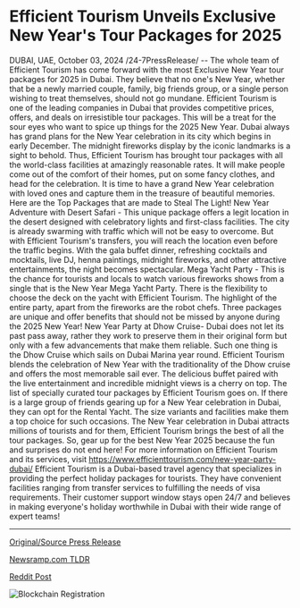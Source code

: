 # Efficient Tourism Unveils Exclusive New Year's Tour Packages for 2025

DUBAI, UAE, October 03, 2024 /24-7PressRelease/ -- The whole team of Efficient Tourism has come forward with the most Exclusive New Year tour packages for 2025 in Dubai. They believe that no one's New Year, whether that be a newly married couple, family, big friends group, or a single person wishing to treat themselves, should not go mundane. Efficient Tourism is one of the leading companies in Dubai that provides competitive prices, offers, and deals on irresistible tour packages.   This will be a treat for the sour eyes who want to spice up things for the 2025 New Year. Dubai always has grand plans for the New Year celebration in its city which begins in early December. The midnight fireworks display by the iconic landmarks is a sight to behold. Thus, Efficient Tourism has brought tour packages with all the world-class facilities at amazingly reasonable rates. It will make people come out of the comfort of their homes, put on some fancy clothes, and head for the celebration. It is time to have a grand New Year celebration with loved ones and capture them in the treasure of beautiful memories.   Here are the Top Packages that are made to Steal The Light!  New Year Adventure with Desert Safari - This unique package offers a legit location in the desert designed with celebratory lights and first-class facilities. The city is already swarming with traffic which will not be easy to overcome. But with Efficient Tourism's transfers, you will reach the location even before the traffic begins. With the gala buffet dinner, refreshing cocktails and mocktails, live DJ, henna paintings, midnight fireworks, and other attractive entertainments, the night becomes spectacular.   Mega Yacht Party - This is the chance for tourists and locals to watch various fireworks shows from a single that is the New Year Mega Yacht Party. There is the flexibility to choose the deck on the yacht with Efficient Tourism. The highlight of the entire party, apart from the fireworks are the robot chefs. Three packages are unique and offer benefits that should not be missed by anyone during the 2025 New Year!  New Year Party at Dhow Cruise- Dubai does not let its past pass away, rather they work to preserve them in their original form but only with a few advancements that make them reliable. Such one thing is the Dhow Cruise which sails on Dubai Marina year round. Efficient Tourism blends the celebration of New Year with the traditionality of the Dhow cruise and offers the most memorable sail ever. The delicious buffet paired with the live entertainment and incredible midnight views is a cherry on top.   The list of specially curated tour packages by Efficient Tourism goes on. If there is a large group of friends gearing up for a New Year celebration in Dubai, they can opt for the Rental Yacht. The size variants and facilities make them a top choice for such occasions.   The New Year celebration in Dubai attracts millions of tourists and for them, Efficient Tourism brings the best of all the tour packages. So, gear up for the best New Year 2025 because the fun and surprises do not end here!  For more information on Efficient Tourism and its services, visit https://www.efficienttourism.com/new-year-party-dubai/  Efficient Tourism is a Dubai-based travel agency that specializes in providing the perfect holiday packages for tourists. They have convenient facilities ranging from transfer services to fulfilling the needs of visa requirements. Their customer support window stays open 24/7 and believes in making everyone's holiday worthwhile in Dubai with their wide range of expert teams! 

---

[Original/Source Press Release](https://www.24-7pressrelease.com/press-release/514895/efficient-tourism-unveils-exclusive-new-years-tour-packages-for-2025)
                    

[Newsramp.com TLDR](None) 



[Reddit Post](https://www.reddit.com/r/TravelAndLeisureNews/comments/1fv53in/exclusive_new_year_tour_packages_for_2025_in/) 



![Blockchain Registration](https://cdn.newsramp.app/24-7PressRelease/qrcode/2410/3/quipdRpK.webp)